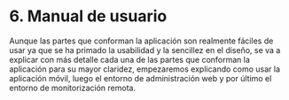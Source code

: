 # 6. Manual de usuario

Aunque las partes que conforman la aplicación son realmente fáciles de usar ya que se ha primado la usabilidad y la sencillez en el diseño, se va a explicar con más detalle cada una de las partes que conforman la aplicación para su mayor claridez, empezaremos explicando como usar la aplicación móvil, luego el entorno de administración web y por último el entorno de monitorización remota.


